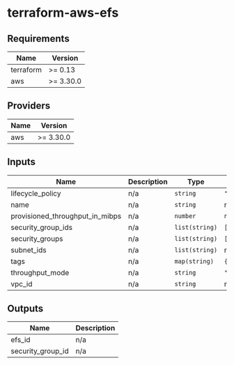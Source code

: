 # terraform-aws-efs

<!--- BEGIN_TF_DOCS --->
## Requirements

| Name | Version |
|------|---------|
| terraform | >= 0.13 |
| aws | >= 3.30.0 |

## Providers

| Name | Version |
|------|---------|
| aws | >= 3.30.0 |

## Inputs

| Name | Description | Type | Default | Required |
|------|-------------|------|---------|:--------:|
| lifecycle\_policy | n/a | `string` | `"AFTER_30_DAYS"` | no |
| name | n/a | `string` | n/a | yes |
| provisioned\_throughput\_in\_mibps | n/a | `number` | `null` | no |
| security\_group\_ids | n/a | `list(string)` | `[]` | no |
| security\_groups | n/a | `list(string)` | `[]` | no |
| subnet\_ids | n/a | `list(string)` | n/a | yes |
| tags | n/a | `map(string)` | `{}` | no |
| throughput\_mode | n/a | `string` | `"bursting"` | no |
| vpc\_id | n/a | `string` | n/a | yes |

## Outputs

| Name | Description |
|------|-------------|
| efs\_id | n/a |
| security\_group\_id | n/a |

<!--- END_TF_DOCS --->
